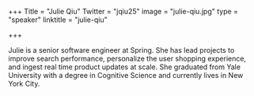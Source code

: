 +++
Title = "Julie Qiu"
Twitter = "jqiu25"
image = "julie-qiu.jpg"
type = "speaker"
linktitle = "julie-qiu"

+++

Julie is a senior software engineer at Spring. She has lead projects to improve search performance, personalize the user shopping experience, and ingest real time product updates at scale. She graduated from Yale University with a degree in Cognitive Science and currently lives in New York City.